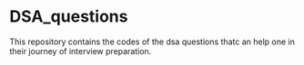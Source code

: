 # DSA_questions
This repository contains the codes of the dsa questions thatc an help one in their journey of interview preparation.
